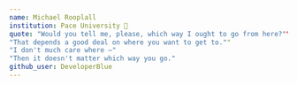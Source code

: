 ```yaml
---
name: Michael Rooplall
institution: Pace University 🚩
quote: "Would you tell me, please, which way I ought to go from here?""
"That depends a good deal on where you want to get to.""
"I don't much care where –"
"Then it doesn't matter which way you go."
github_user: DeveloperBlue
---
```

